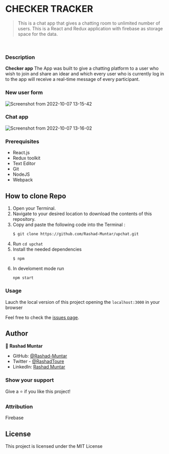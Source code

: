 # CHECKER TRACKER

> This is a chat app that gives a chatting room to unlimited number of users. This is a React and Redux application with firebase as storage space for the data.


<br/>

### Description
<b>Checker app</b> The App was built to give a chatting platform to a user who wish to join and share an idear and which every user who is currently log in to the app will receive a real-time message of every participant.

### New user form
![Screenshot from 2022-10-07 13-15-42](https://user-images.githubusercontent.com/58520480/194563774-5dc29253-de60-47ec-9af6-668c4ad5bfd1.png)

### Chat app
![Screenshot from 2022-10-07 13-16-02](https://user-images.githubusercontent.com/58520480/194563921-e61ab84a-a48c-49fe-93bd-20e2a26bde77.png)

### Prerequisites
- React.js
- Redux toolkit
- Text Editor
- Git
- NodeJS
- Webpack

## How to clone Repo
1. Open your Terminal.
2. Navigate to your desired location to download the contents of this repository.
3. Copy and paste the following code into the Terminal :
   ```bash
   $ git clone https://github.com/Rashad-Muntar/upchat.git
   ```
4. Run `cd upchat`
5. Install the needed dependencies 
    ```bash
    $ npm
    ```
6. In develoment mode run 
    ```bash
    npm start
    ```

### Usage
Lauch the local version of this project opening the `localhost:3000` in your browser


Feel free to check the [issues page](https://github.com/Rashad-Muntar/upnex/issues).

## Author

👤 **Rashad Muntar**

- GitHub: [@Rashad-Muntar](https://github.com/Rashad-Muntar)
- Twitter - [@RashadToure](https://twitter.com/RashadToure)
- LinkedIn: [Rashad Muntar](https://www.linkedin.com/in/rashad-muntar/)

### Show your support

Give a ⭐️ if you like this project!

### Attribution
Firebase


## License


This project is licensed under the MIT License
